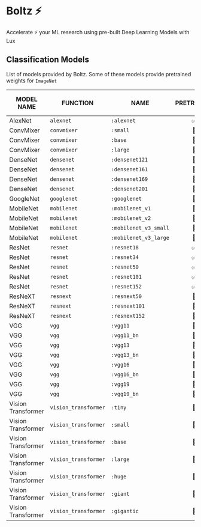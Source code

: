 # Boltz ⚡

Accelerate ⚡ your ML research using pre-built Deep Learning Models with Lux

## Classification Models

List of models provided by Boltz. Some of these models provide pretrained weights for `ImageNet`

| MODEL NAME | FUNCTION | NAME | PRETRAINED | TOP 5 ACCURACY (%) | TOP 1 ACCURACY (%) |
| - | - | - | :-: | :-: | :-: |
| AlexNet | `alexnet` | `:alexnet` | ✅ | | |
| ConvMixer | `convmixer` | `:small` | 🚫 | | |
| ConvMixer | `convmixer` | `:base` | 🚫 | | |
| ConvMixer | `convmixer` | `:large` | 🚫 | | |
| DenseNet | `densenet` | `:densenet121` | 🚫 | | |
| DenseNet | `densenet` | `:densenet161` | 🚫 | | |
| DenseNet | `densenet` | `:densenet169` | 🚫 | | |
| DenseNet | `densenet` | `:densenet201` | 🚫 | | |
| GoogleNet | `googlenet` | `:googlenet` | 🚫 | | |
| MobileNet | `mobilenet` | `:mobilenet_v1` | 🚫 | | |
| MobileNet | `mobilenet` | `:mobilenet_v2` | 🚫 | | |
| MobileNet | `mobilenet` | `:mobilenet_v3_small` | 🚫 | | |
| MobileNet | `mobilenet` | `:mobilenet_v3_large` | 🚫 | | |
| ResNet | `resnet` | `:resnet18` | ✅ | 68.08 | 88.44 |
| ResNet | `resnet` | `:resnet34` | ✅ | 72.13 | 90.91 |
| ResNet | `resnet` | `:resnet50` | ✅ | | |
| ResNet | `resnet` | `:resnet101` | ✅ | | |
| ResNet | `resnet` | `:resnet152` | ✅ | | |
| ResNeXT | `resnext` | `:resnext50` | 🚫 | | |
| ResNeXT | `resnext` | `:resnext101` | 🚫 | | |
| ResNeXT | `resnext` | `:resnext152` | 🚫 | | |
| VGG | `vgg` | `:vgg11` | 🚫 | | |
| VGG | `vgg` | `:vgg11_bn` | 🚫 | | |
| VGG | `vgg` | `:vgg13` | 🚫 | | |
| VGG | `vgg` | `:vgg13_bn` | 🚫 | | |
| VGG | `vgg` | `:vgg16` | 🚫 | | |
| VGG | `vgg` | `:vgg16_bn` | 🚫 | | |
| VGG | `vgg` | `:vgg19` | 🚫 | | |
| VGG | `vgg` | `:vgg19_bn` | 🚫 | | |
| Vision Transformer | `vision_transformer` | `:tiny` | 🚫 | | |
| Vision Transformer | `vision_transformer` | `:small` | 🚫 | | |
| Vision Transformer | `vision_transformer` | `:base` | 🚫 | | |
| Vision Transformer | `vision_transformer` | `:large` | 🚫 | | |
| Vision Transformer | `vision_transformer` | `:huge` | 🚫 | | |
| Vision Transformer | `vision_transformer` | `:giant` | 🚫 | | |
| Vision Transformer | `vision_transformer` | `:gigantic` | 🚫 | | |

